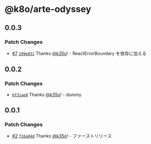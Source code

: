 # @k8o/arte-odyssey

## 0.0.3

### Patch Changes

- [#7](https://github.com/k35o/ArteOdyssey/pull/7) [`199e831`](https://github.com/k35o/ArteOdyssey/commit/199e8313bb81cc8ed34e8d3dddb3bf0cf90f34cf) Thanks [@k35o](https://github.com/k35o)! - ReactErrorBoundary を依存に加える

## 0.0.2

### Patch Changes

- [`bf31ae8`](https://github.com/k35o/ArteOdyssey/commit/bf31ae86fadfef8a2324e2dcabb95f099a32aac8) Thanks [@k35o](https://github.com/k35o)! - dummy

## 0.0.1

### Patch Changes

- [#2](https://github.com/k35o/ArteOdyssey/pull/2) [`f16a84d`](https://github.com/k35o/ArteOdyssey/commit/f16a84daf78714238247d53b854a4d9311e63693) Thanks [@k35o](https://github.com/k35o)! - ファーストリリース
